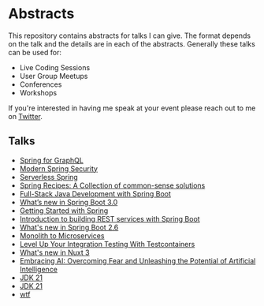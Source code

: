 # Abstracts

This repository contains abstracts for talks I can give. The format depends on the talk and the details are in each of the abstracts. Generally these talks can be used for:

- Live Coding Sessions
- User Group Meetups
- Conferences
- Workshops

If you're interested in having me speak at your event please reach out to me on [Twitter](http://twitter.com/therealdanvega).

## Talks

- [Spring for GraphQL](spring-for-graphql.md)
- [Modern Spring Security](modern-spring-security.md)
- [Serverless Spring](serverless-spring.md)
- [Spring Recipes: A Collection of common-sense solutions](spring-recipes.md)
- [Full-Stack Java Development with Spring Boot](full-stack-java-spring-boot.md)
- [What’s new in Spring Boot 3.0](./spring-boot-3.md)
- [Getting Started with Spring](./getting-started-spring.md)
- [Introduction to building REST services with Spring Boot](rest-service-spring-boot.md)
- [What's new in Spring Boot 2.6](spring-boot-26.md)
- [Monolith to Microservices](./monolith-to-microservices.md)
- [Level Up Your Integration Testing With Testcontainers](./test-containers.md)
- [What's new in Nuxt 3](./nuxt-3.md)
- [Embracing AI: Overcoming Fear and Unleashing the Potential of Artificial Intelligence](ai.md)
- [JDK 21](./jdk-21.md)
- [JDK 21](./jdk-21.md)
- [wtf](./wtf.md)